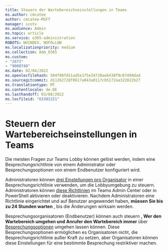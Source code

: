 ```yaml
---
title: Steuern der Wartebereichseinstellungen in Teams
ms.author: cmcatee
author: cmcatee-MSFT
manager: scotv
ms.audience: Admin
ms.topic: article
ms.service: o365-administration
ROBOTS: NOINDEX, NOFOLLOW
ms.localizationpriority: medium
ms.collection: Adm_O365
ms.custom:
- "2673"
- "9000740"
ms.date: 02/04/2022
ms.openlocfilehash: 504f08fd51ad5e1f5e34720ae6430f9c87499dad
ms.sourcegitcommit: d11262728f0617a843a0117cb5172aa322022b27
ms.translationtype: MT
ms.contentlocale: de-DE
ms.lasthandoff: 03/08/2022
ms.locfileid: "63301321"
---
```

# <a name="control-lobby-settings-in-teams"></a>Steuern der Wartebereichseinstellungen in Teams

Die meisten Fragen zur Teams Lobby können gelöst werden, indem eine Besprechungsrichtlinie von einem Administrator oder Besprechungsoptionen von einem Endbenutzer konfiguriert wird.

Administratoren können [drei Einstellungen pro Organisator](https://docs.microsoft.com/microsoftteams/meeting-policies-participants-and-guests) in einer Besprechungsrichtlinie verwenden, um die Lobbyumgebung zu steuern. Administratoren können [diese Richtlinien](https://docs.microsoft.com/microsoftteams/meeting-policies-participants-and-guests#enable-meeting-policy-settings) im Teams Admin Center oder in PowerShell aktivieren oder deaktivieren. Nachdem Administratoren eine Richtlinie eingerichtet und auf Benutzer angewendet haben, **müssen Sie bis zu 24 Stunden warten** , bis die Änderungen wirksam werden.

Besprechungsorganisatoren (Endbenutzer) können auch steuern **, Wer den Wartebereich umgehen und** **Anrufer den Wartebereich immer** über [Besprechungsoptionen](https://support.microsoft.com/office/change-participant-settings-for-a-teams-meeting-53261366-dbd5-45f9-aae9-a70e6354f88e) umgehen lassen können. Diese Besprechungsoptionen ermöglichen es Organisatoren nicht, die Besprechungsrichtlinie außer Kraft zu setzen, aber Organisatoren können diese Einstellungen für eine bestimmte Besprechung restriktiver machen.
